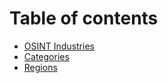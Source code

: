 # Table of contents

* [OSINT Industries](README.md)
* [Categories](categories.md)
* [Regions](regions.md)
